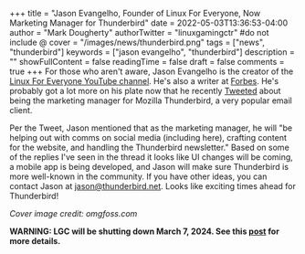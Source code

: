 +++
title = "Jason Evangelho, Founder of Linux For Everyone, Now Marketing Manager for Thunderbird"
date = 2022-05-03T13:36:53-04:00
author = "Mark Dougherty"
authorTwitter = "linuxgamingctr" #do not include @
cover = "/images/news/thunderbird.png"
tags = ["news", "thunderbird"]
keywords = ["jason evangelho", "thunderbird"]
description = ""
showFullContent = false
readingTime = false
draft = false
comments = true
+++
For those who aren't aware, Jason Evangelho is the creator of the [Linux For Everyone YouTube channel](https://www.youtube.com/c/LinuxForEveryone). He's also a writer at [Forbes](https://www.forbes.com/sites/jasonevangelho/?sh=5c6360fed36f). He's probably got a lot more on his plate now that he recently [Tweeted](https://twitter.com/killyourfm/status/1521196554790572034) about being the marketing manager for Mozilla Thunderbird, a very popular email client.

Per the Tweet, Jason mentioned that as the marketing manager, he will "be helping out with comms on social media (including here), crafting content for the website, and handling the Thunderbird newsletter." Based on some of the replies I've seen in the thread it looks like UI changes will be coming, a mobile app is being developed, and Jason will make sure Thunderbird is more well-known in the community. If you have other ideas, you can contact Jason at jason@thunderbird.net. Looks like exciting times ahead for Thunderbird!

*Cover image credit: omgfoss.com*

**WARNING: LGC will be shutting down March 7, 2024. See this [post](https://linuxgamingcentral.com/posts/the-end-of-lgc/) for more details.**
